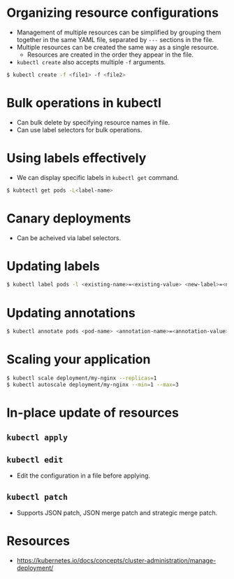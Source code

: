 # Organizing resource configurations
* Management of multiple resources can be simplified by grouping them together in the same YAML file, separated by `---` sections in the file.
* Multiple resources can be created the same way as a single resource.
	* Resources are created in the order they appear in the file.
* `kubectl create` also accepts multiple `-f` arguments.
```bash
$ kubectl create -f <file1> -f <file2>
```
# Bulk operations in kubectl
* Can bulk delete by specifying resource names in file.
* Can use label selectors for bulk operations.
# Using labels effectively
* We can display specific labels in `kubectl get` command.
```bash
$ kubtectl get pods -L<label-name>
```
# Canary deployments
* Can be acheived via label selectors.
# Updating labels
```bash
$ kubectl label pods -l <existing-name>=<existing-value> <new-label>=<new-value>
```
# Updating annotations
```bash
$ kubectl annotate pods <pod-name> <annotation-name>=<annotation-value>
```
# Scaling your application
```bash
$ kubectl scale deployment/my-nginx --replicas=1
$ kubectl autoscale deployment/my-nginx --min=1 --max=3
```
# In-place update of resources
## `kubectl apply`
## `kubectl edit`
* Edit the configuration in a file before applying.
## `kubectl patch`
* Supports JSON patch, JSON merge patch and strategic merge patch.
# Resources
* https://kubernetes.io/docs/concepts/cluster-administration/manage-deployment/
